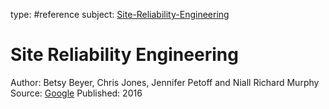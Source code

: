 type: #reference
subject: [Site-Reliability-Engineering](Site-Reliability-Engineering.md)
<!-- Subject should be a hub note -->
# Site Reliability Engineering

Author: Betsy Beyer, Chris Jones, Jennifer Petoff and Niall Richard Murphy
Source: [Google](https://sre.google/books/)
Published: 2016